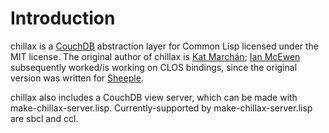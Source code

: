 Introduction
============

chillax is a [CouchDB](http://couchdb.apache.org) abstraction layer for Common Lisp licensed under the MIT license. The original author of chillax is [Kat Marchán](http://github.com/zkat); [Ian McEwen](http://github.com/ianmcorvidae) subsequently worked/is working on CLOS bindings, since the original version was written for [Sheeple](http://github.com/zkat/sheeple).

chillax also includes a CouchDB view server, which can be made with make-chillax-server.lisp. Currently-supported by make-chillax-server.lisp are sbcl and ccl.
